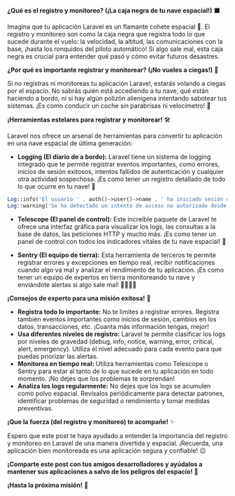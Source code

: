 **¿Qué es el registro y monitoreo? (¡La caja negra de tu nave espacial!)** ⬛

Imagina que tu aplicación Laravel es un flamante cohete espacial 🚀. El registro y monitoreo son como la caja negra que registra todo lo que sucede durante el vuelo: la velocidad, la altitud, las comunicaciones con la base, ¡hasta los ronquidos del piloto automático! Si algo sale mal, esta caja negra es crucial para entender qué pasó y cómo evitar futuros desastres.

**¿Por qué es importante registrar y monitorear? (¡No vueles a ciegas!)** 🙈

Si no registras ni monitoreas tu aplicación Laravel, estarás volando a ciegas por el espacio. No sabrás quién está accediendo a tu nave, qué están haciendo a bordo, ni si hay algún polizón alienígena intentando sabotear tus sistemas. ¡Es como conducir un coche sin parabrisas ni velocímetro! 🚗

**¡Herramientas estelares para registrar y monitorear!** 🛠️

Laravel nos ofrece un arsenal de herramientas para convertir tu aplicación en una nave espacial de última generación:

* **Logging (El diario de a bordo):** Laravel tiene un sistema de logging integrado que te permite registrar eventos importantes, como errores, inicios de sesión exitosos, intentos fallidos de autenticación y cualquier otra actividad sospechosa. ¡Es como tener un registro detallado de todo lo que ocurre en tu nave! 📓

```php
Log::info('El usuario ' . auth()->user()->name . ' ha iniciado sesión desde la IP ' . request()->ip());
Log::warning('Se ha detectado un intento de acceso no autorizado desde la IP ' . request()->ip());
```

* **Telescope (El panel de control):** Este increíble paquete de Laravel te ofrece una interfaz gráfica para visualizar los logs, las consultas a la base de datos, las peticiones HTTP y mucho más. ¡Es como tener un panel de control con todos los indicadores vitales de tu nave espacial! 🚀

* **Sentry (El equipo de tierra):** Esta herramienta de terceros te permite registrar errores y excepciones en tiempo real, recibir notificaciones cuando algo va mal y analizar el rendimiento de tu aplicación. ¡Es como tener un equipo de expertos en tierra monitoreando tu nave y enviándote alertas si algo sale mal! 👨‍🚀👩‍🚀

**¡Consejos de experto para una misión exitosa!** 🧠

* **Registra todo lo importante:** No te limites a registrar errores. Registra también eventos importantes como inicios de sesión, cambios en los datos, transacciones, etc. ¡Cuanta más información tengas, mejor!
* **Usa diferentes niveles de registro:** Laravel te permite clasificar los logs por niveles de gravedad (debug, info, notice, warning, error, critical, alert, emergency). Utiliza el nivel adecuado para cada evento para que puedas priorizar las alertas.
* **Monitorea en tiempo real:** Utiliza herramientas como Telescope o Sentry para estar al tanto de lo que sucede en tu aplicación en todo momento. ¡No dejes que los problemas te sorprendan!
* **Analiza los logs regularmente:** No dejes que los logs se acumulen como polvo espacial. Revísalos periódicamente para detectar patrones, identificar problemas de seguridad o rendimiento y tomar medidas preventivas.

**¡Que la fuerza (del registro y monitoreo) te acompañe!** ✨

Espero que este post te haya ayudado a entender la importancia del registro y monitoreo en Laravel de una manera divertida y espacial. ¡Recuerda, una aplicación bien monitoreada es una aplicación segura y confiable! 😉

**¡Comparte este post con tus amigos desarrolladores y ayúdalos a mantener sus aplicaciones a salvo de los peligros del espacio!** 📢

**¡Hasta la próxima misión!** 👋
